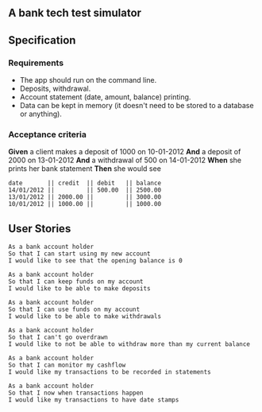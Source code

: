 A bank tech test simulator
-----------------
## Specification

### Requirements

* The app should run on the command line.
* Deposits, withdrawal.
* Account statement (date, amount, balance) printing.
* Data can be kept in memory (it doesn't need to be stored to a database or anything).

### Acceptance criteria

**Given** a client makes a deposit of 1000 on 10-01-2012
**And** a deposit of 2000 on 13-01-2012
**And** a withdrawal of 500 on 14-01-2012
**When** she prints her bank statement
**Then** she would see

```
date       || credit  || debit   || balance
14/01/2012 ||         || 500.00  || 2500.00
13/01/2012 || 2000.00 ||         || 3000.00
10/01/2012 || 1000.00 ||         || 1000.00
```
User Stories
-----------------
```
As a bank account holder
So that I can start using my new account
I would like to see that the opening balance is 0
```

```
As a bank account holder
So that I can keep funds on my account
I would like to be able to make deposits
```

```
As a bank account holder
So that I can use funds on my account
I would like to be able to make withdrawals
```

```
As a bank account holder
So that I can't go overdrawn
I would like to not be able to withdraw more than my current balance
```

```
As a bank account holder
So that I can monitor my cashflow
I would like my transactions to be recorded in statements
```

```
As a bank account holder
So that I now when transactions happen
I would like my transactions to have date stamps
```
